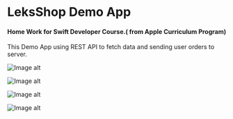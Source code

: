 # LeksShop Demo App

#### Home Work for Swift Developer Course.( from Apple Curriculum Program)

This Demo App using REST API to fetch data and sending user orders to server.

![Image alt](https://github.com/smokeMMA/screenshots/blob/master/leksshopdemo1.png?raw=true)

![Image alt](https://github.com/smokeMMA/screenshots/blob/master/leksshopdemo2.png?raw=true)

![Image alt](https://github.com/smokeMMA/screenshots/blob/master/leksshopdemo3.png?raw=true)

![Image alt](https://github.com/smokeMMA/screenshots/blob/master/leksshopdemo4.png?raw=true)
